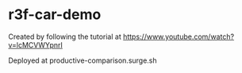 # r3f-car-demo

Created by following the tutorial at https://www.youtube.com/watch?v=lcMCVWYpnrI

Deployed at productive-comparison.surge.sh
